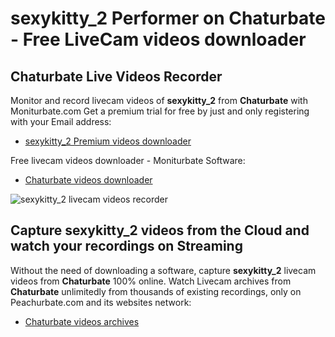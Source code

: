 # sexykitty_2 Performer on Chaturbate - Free LiveCam videos downloader

## Chaturbate Live Videos Recorder

Monitor and record livecam videos of **sexykitty_2** from **Chaturbate** with Moniturbate.com
Get a premium trial for free by just and only registering with your Email address:
* [sexykitty_2 Premium videos downloader](https://moniturbate.com/request-demo-licence-key.html)

Free livecam videos downloader - Moniturbate Software:
* [Chaturbate videos downloader](https://moniturbate.com/moniturbate-download-software.html)

![sexykitty_2 livecam videos recorder](https://peachurnet.com/templates/moniturbate-software.png)


## Capture sexykitty_2 videos from the Cloud and watch your recordings on Streaming

Without the need of downloading a software, capture **sexykitty_2** livecam videos from **Chaturbate** 100% online.
Watch Livecam archives from **Chaturbate** unlimitedly from thousands of existing recordings, only on Peachurbate.com and its websites network:
* [Chaturbate videos archives](https://peachurnet.com/)